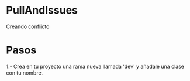# PullAndIssues
Creando conflicto

# Pasos
1.- Crea en tu proyecto una rama nueva llamada 'dev' y añadale una clase con tu nombre.



